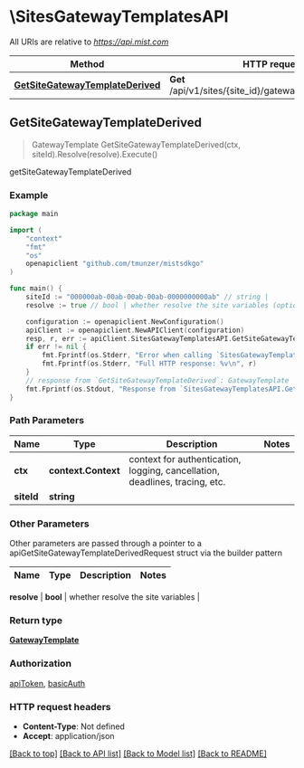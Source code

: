 # \SitesGatewayTemplatesAPI

All URIs are relative to *https://api.mist.com*

Method | HTTP request | Description
------------- | ------------- | -------------
[**GetSiteGatewayTemplateDerived**](SitesGatewayTemplatesAPI.md#GetSiteGatewayTemplateDerived) | **Get** /api/v1/sites/{site_id}/gatewaytemplates/derived | getSiteGatewayTemplateDerived



## GetSiteGatewayTemplateDerived

> GatewayTemplate GetSiteGatewayTemplateDerived(ctx, siteId).Resolve(resolve).Execute()

getSiteGatewayTemplateDerived



### Example

```go
package main

import (
	"context"
	"fmt"
	"os"
	openapiclient "github.com/tmunzer/mistsdkgo"
)

func main() {
	siteId := "000000ab-00ab-00ab-00ab-0000000000ab" // string | 
	resolve := true // bool | whether resolve the site variables (optional)

	configuration := openapiclient.NewConfiguration()
	apiClient := openapiclient.NewAPIClient(configuration)
	resp, r, err := apiClient.SitesGatewayTemplatesAPI.GetSiteGatewayTemplateDerived(context.Background(), siteId).Resolve(resolve).Execute()
	if err != nil {
		fmt.Fprintf(os.Stderr, "Error when calling `SitesGatewayTemplatesAPI.GetSiteGatewayTemplateDerived``: %v\n", err)
		fmt.Fprintf(os.Stderr, "Full HTTP response: %v\n", r)
	}
	// response from `GetSiteGatewayTemplateDerived`: GatewayTemplate
	fmt.Fprintf(os.Stdout, "Response from `SitesGatewayTemplatesAPI.GetSiteGatewayTemplateDerived`: %v\n", resp)
}
```

### Path Parameters


Name | Type | Description  | Notes
------------- | ------------- | ------------- | -------------
**ctx** | **context.Context** | context for authentication, logging, cancellation, deadlines, tracing, etc.
**siteId** | **string** |  | 

### Other Parameters

Other parameters are passed through a pointer to a apiGetSiteGatewayTemplateDerivedRequest struct via the builder pattern


Name | Type | Description  | Notes
------------- | ------------- | ------------- | -------------

 **resolve** | **bool** | whether resolve the site variables | 

### Return type

[**GatewayTemplate**](GatewayTemplate.md)

### Authorization

[apiToken](../README.md#apiToken), [basicAuth](../README.md#basicAuth)

### HTTP request headers

- **Content-Type**: Not defined
- **Accept**: application/json

[[Back to top]](#) [[Back to API list]](../README.md#documentation-for-api-endpoints)
[[Back to Model list]](../README.md#documentation-for-models)
[[Back to README]](../README.md)

